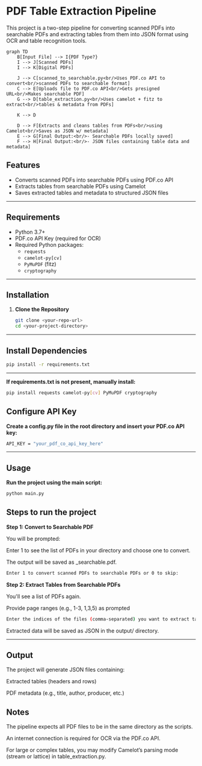 # PDF Table Extraction Pipeline

This project is a two-step pipeline for converting scanned PDFs into searchable PDFs and extracting tables from them into JSON format using OCR and table recognition tools.
```mermaid
graph TD
    B[Input File] --> I{PDF Type?}
    I --> J[Scanned PDFs]
    I --> K[Digital PDFs]

    J --> C[scanned_to_searchable.py<br/>Uses PDF.co API to convert<br/>scanned PDFs to searchable format]
    C --> E[Uploads file to PDF.co API<br/>Gets presigned URL<br/>Makes searchable PDF]
    G --> D[table_extraction.py<br/>Uses camelot + fitz to extract<br/>tables & metadata from PDFs]

    K --> D

    D --> F[Extracts and cleans tables from PDFs<br/>using Camelot<br/>Saves as JSON w/ metadata]
    E --> G[Final Output:<br/>- Searchable PDFs locally saved]
    F --> H[Final Output:<br/>- JSON files containing table data and metadata]

```
## Features

- Converts scanned PDFs into searchable PDFs using PDF.co API
- Extracts tables from searchable PDFs using Camelot
- Saves extracted tables and metadata to structured JSON files

---

## Requirements

- Python 3.7+
- PDF.co API Key (required for OCR)
- Required Python packages:
  - `requests`
  - `camelot-py[cv]`
  - `PyMuPDF` (fitz)
  - `cryptography`

---

## Installation

1. **Clone the Repository**
   ```bash
   git clone <your-repo-url>
   cd <your-project-directory>

---

## Install Dependencies
   ```bash
   pip install -r requirements.txt
   ```
---

**If requirements.txt is not present, manually install:**
   ```bash
   pip install requests camelot-py[cv] PyMuPDF cryptography
   ```
## Configure API Key
**Create a config.py file in the root directory and insert your PDF.co API key:**
  ```bash
  API_KEY = "your_pdf_co_api_key_here"
  ```

---

## Usage
**Run the project using the main script:**
  ```bash
  python main.py
```

## Steps to run the project 
**Step 1: Convert to Searchable PDF**

You will be prompted:

Enter 1 to see the list of PDFs in your directory and choose one to convert.

The output will be saved as <filename>_searchable.pdf.
  ```bash
  Enter 1 to convert scanned PDFs to searchable PDFs or 0 to skip:
  ```


**Step 2: Extract Tables from Searchable PDFs**

You'll see a list of PDFs again.

Provide page ranges (e.g., 1-3, 1,3,5) as prompted
```bash
Enter the indices of the files (comma-separated) you want to extract tables from.
```
Extracted data will be saved as JSON in the output/ directory.

---

## Output

The project will generate JSON files containing:

Extracted tables (headers and rows)

PDF metadata (e.g., title, author, producer, etc.)

## Notes

The pipeline expects all PDF files to be in the same directory as the scripts.

An internet connection is required for OCR via the PDF.co API.

For large or complex tables, you may modify Camelot’s parsing mode (stream or lattice) in table_extraction.py.

